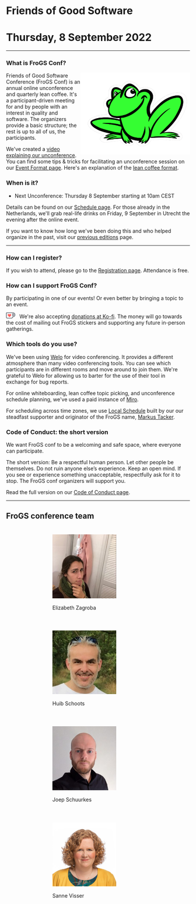 <!--
.. title: FroGS conf
.. slug: index
.. date: 2022-07-27 17:45:47 UTC
.. tags: 
.. category: 
.. link: 
.. description: Friends of Good Software (FroGS) - Thursday 8 Sept 2022 (open space conference) and Friday 9 Sept 2022 (drinks in Utrecht)
.. type: text
.. hidetitle: true
-->

# Friends of Good Software
# Thursday, 8 September 2022

---

### What is FroGS Conf?

<img width="300px" src="/assets/images/frog-color-outline.png" style="float:right;"/>

Friends of Good Software Conference (FroGS Conf) is an annual online unconference and quarterly lean coffee. It's a participant-driven meeting for and by people with an interest in quality and software. The organizers provide a basic structure; the rest is up to all of us, the participants.

We've created a [video explaining our unconference](https://www.youtube.com/watch?v=c57sw2icUjI). You can find some tips & tricks for facilitating an unconference session on our [Event Format page](/event-format/#facilitating-a-session). Here's an explanation of the [lean coffee format](http://leancoffee.org/). 


### When is it?

- Next Unconference: Thursday 8 September starting at 10am CEST 

Details can be found on our [Schedule page](link://slug/schedule). For those already in the Netherlands, we'll grab real-life drinks on Friday, 9 September in Utrecht the evening after the online event.

If you want to know how long we've been doing this and who helped organize in the past, visit our [previous editions](link://slug/previous-editions) page.

---


### How can I register?

If you wish to attend, please go to the [Registration page](link://slug/register). Attendance is free.

### How can I support FroGS Conf?

By participating in one of our events! Or even better by bringing a topic to an event.

<img src="/assets/images/Kofi_logo_RGB_Outline.png" style="height:1rem; margin-right:0.5rem;"/> We're also accepting [donations at Ko-fi](https://ko-fi.com/frogsconf). The money will go towards the cost of mailing out FroGS stickers and supporting any future in-person gatherings. 

### Which tools do you use?

We've been using [Welo](https://www.welo.space/) for video conferencing. It provides a different atmosphere than many video conferencing tools. You can see which participants are in different rooms and move around to join them. We're grateful to Welo for allowing us to barter for the use of their tool in exchange for bug reports. 

For online whiteboarding, lean coffee topic picking, and unconference schedule planning, we've used a paid instance of [Miro](https://miro.com/). 

For scheduling across time zones, we use [Local Schedule](https://localschedule.netlify.app/) built by our our steadfast supporter and originator of the FroGS name, [Markus Tacker](https://twitter.com/coderbyheart). 

### Code of Conduct: the short version

We want FroGS conf to be a welcoming and safe space, where everyone can participate.

The short version: Be a respectful human person. Let other people be themselves. Do not ruin anyone else’s experience. Keep an open mind. If you see or experience something unacceptable, respectfully ask for it to stop. The FroGS conf organizers will support you.

Read the full version on our [Code of Conduct page](link://slug/code-of-conduct).

---

## FroGS conference team

<div style="display:flex; justify-content:space-evenly; flex-wrap:wrap;">
	<div style="width:250px; margin:20px;">
		<img class="d-block ml-auto mr-auto rounded-circle" style="width:70%" src="/assets/images/elizabeth-300x300.jpg"/>
		<p class="text-center">Elizabeth Zagroba
			<a href="https://twitter.com/ezagroba" target="_blank"><i class="fab fa-twitter" aria-hidden="true"></i></a>
			<a href="https://www.linkedin.com/in/ezagroba/" target="_blank"><i class="fab fa-linkedin" aria-hidden="true"></i></a>
		</p>
	</div>
	<div style="width:250px; margin:20px;">
		<img class="d-block ml-auto mr-auto rounded-circle" style="width:70%" src="/assets/images/huib5-300x298.jpg"/>
		<p class="text-center">Huib Schoots
			<a href="https://twitter.com/huibschoots" target="_blank"><i class="fab fa-twitter" aria-hidden="true"></i></a>
			<a href="https://www.linkedin.com/in/huibschoots/" target="_blank"><i class="fab fa-linkedin" aria-hidden="true"></i></a>
		</p>
	</div>
	<div style="width:250px; margin:20px;">
		<img class="d-block ml-auto mr-auto rounded-circle" style="width:70%" src="/assets/images/joep-300x300.jpeg"/>
		<p class="text-center">Joep Schuurkes
			<a href="https://twitter.com/j19sch" target="_blank"><i class="fab fa-twitter" aria-hidden="true"></i></a>
			<a href="https://www.linkedin.com/in/joepschuurkes/" target="_blank"><i class="fab fa-linkedin" aria-hidden="true"></i></a>
		</p>
	</div>
	<div style="width:250px; margin:20px;">
		<img class="d-block ml-auto mr-auto rounded-circle" style="width:70%" src="/assets/images/sanne-300x300.jpg"/>
		<p class="text-center">Sanne Visser
			<a href="https://twitter.com/simplysanne" target="_blank"><i class="fab fa-twitter" aria-hidden="true"></i></a>
			<a href="https://www.linkedin.com/in/sanne-visser-simplysanne/" target="_blank"><i class="fab fa-linkedin" aria-hidden="true"></i></a>
		</p>
	</div>
</div>

